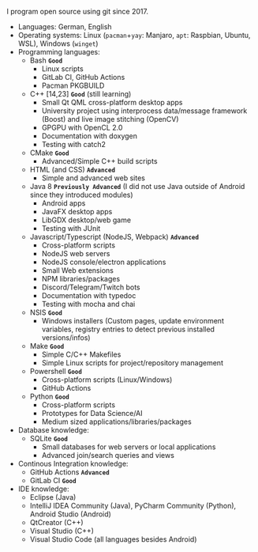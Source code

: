 I program open source using git since 2017.

- Languages: German, English
- Operating systems: Linux (`pacman`+`yay`: Manjaro, `apt`: Raspbian, Ubuntu, WSL), Windows (`winget`)
- Programming languages:
  - Bash **`Good`**
    - Linux scripts
    - GitLab CI, GitHub Actions
    - Pacman PKGBUILD
  - C++ [14,23] **`Good`** (still learning)
    - Small Qt QML cross-platform desktop apps
    - University project using interprocess data/message framework (Boost) and live image stitching (OpenCV)
    - GPGPU with OpenCL 2.0
    - Documentation with doxygen
    - Testing with catch2
  - CMake **`Good`**
    - Advanced/Simple C++ build scripts
  - HTML (and CSS) **`Advanced`**
    - Simple and advanced web sites
  - Java 8 **`Previously Advanced`** (I did not use Java outside of Android since they introduced modules)
    - Android apps
    - JavaFX desktop apps
    - LibGDX desktop/web game
    - Testing with JUnit
  - Javascript/Typescript (NodeJS, Webpack) **`Advanced`**
    - Cross-platform scripts
    - NodeJS web servers
    - NodeJS console/electron applications
    - Small Web extensions
    - NPM libraries/packages
    - Discord/Telegram/Twitch bots
    - Documentation with typedoc
    - Testing with mocha and chai
  - NSIS **`Good`**
    - Windows installers (Custom pages, update environment variables, registry entries to detect previous installed versions/infos)
  - Make **`Good`**
    - Simple C/C++ Makefiles
    - Simple Linux scripts for project/repository management
  - Powershell **`Good`**
    - Cross-platform scripts (Linux/Windows)
    - GitHub Actions
  - Python **`Good`**
    - Cross-platform scripts
    - Prototypes for Data Science/AI
    - Medium sized applications/libraries/packages
- Database knowledge:
  - SQLite **`Good`**
    - Small databases for web servers or local applications
    - Advanced join/search queries and views
- Continous Integration knowledge:
  - GitHub Actions **`Advanced`**
  - GitLab CI **`Good`**
- IDE knowledge:
  - Eclipse (Java)
  - IntelliJ IDEA Community (Java), PyCharm Community (Python), Android Studio (Android)
  - QtCreator (C++)
  - Visual Studio (C++)
  - Visual Studio Code (all languages besides Android)
